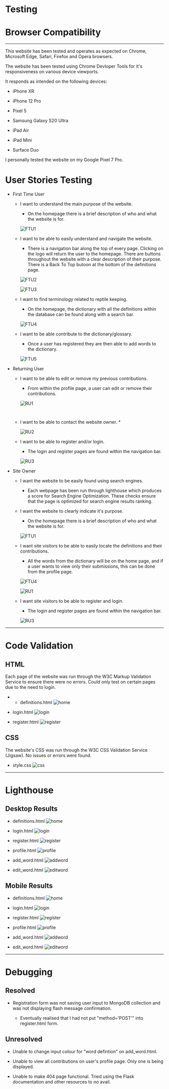 # Testing

# Browser Compatibility
---
This website has been tested and operates as expected on Chrome, Microsoft Edge, Safari, Firefox and Opera browsers.

The website has been tested using Chrome Devloper Tools for it's responsiveness on various device viewports.

It responds as intended on the following devices:

* iPhone XR 

* iPhone 12 Pro

* Pixel 5

* Samsung Galaxy S20 Ultra

* iPad Air

* iPad Mini

* Surface Duo

I personally tested the website on my Google Pixel 7 Pro.

# User Stories Testing

* First Time User
    * I want to understand the main purpose of the website.
        * On the homepage there is a brief description of who and what the website is for.

        ![FTU1](/TESTING/FTU1.png)

    * I want to be able to easily understand and navigate the website.
        * There is a navigation bar along the top of every page. Clicking on the logo will return the user to the homepage. There are buttons throughout the website with a clear description of their purpose. There is a Back To Top butoon at the bottom of the definitions page.

        ![FTU2](/TESTING/FTU2.png)

        ![FTU3](/TESTING/FTU3.png)

    * I want to find terminology related to reptile keeping.
        * On the homepage, the dictionary with all the definitions within the database can be found along with a search bar.

        ![FTU4](/TESTING/FTU4.png)

     * I want to be able contribute to the dictionary/glossary.
        * Once a user has registered they are then able to add words to the dictionary.

        ![FTU5](/TESTING/FTU5.png)

* Returning User
    * I want to be able to edit or remove my previous contributions.
        * From within the profile page, a user can edit or remove their contributions.

        ![RU1](/TESTING/RU1.png)

        ![]()

        ![]()

    * I want to be able to contact the website owner.
        * 

        ![RU2](/TESTING/RU2.png)

    * I want to be able to register and/or login.
        * The login and register pages are found within the navigation bar.

        ![RU3](/TESTING/RU3.png)

* Site Owner
    * I want the website to be easily found using search engines.
        * Each webpage has been run through lighthouse which produces a score for Search Engine Optimization. These checks ensure that the page is optimized for search engine results ranking.

    * I want the website to clearly indicate it's purpose.
        * On the homepage there is a brief description of who and what the website is for.

        ![FTU1](/TESTING/FTU1.png)

    * I want site visitors to be able to easily locate the definitions and their contributions.
        * All the words from the dictionary will be on the home page, and if a user wants to view only their submissions, this can be done from the profile page.

        ![FTU4](/TESTING/FTU4.png)

        ![RU1](/TESTING/RU1.png)

    * I want site visitors to be able to register and login.
        * The login and register pages are found within the navigation bar.

        ![RU3](/TESTING/RU3.png)

---

# Code Validation

## HTML

Each page of the website was run through the W3C Markup Validation Service to ensure there were no errors. Could only test on certain pages due to the need to login.

* * definitions.html
    ![home](/TESTING/home.png)

* login.html
    ![login](/TESTING/login.png)

* register.html
    ![register](/TESTING/register.png)


## CSS

The website's CSS was run through the W3C CSS Validation Service (Jigsaw). No issues or errors were found.

* style.css
    ![css](/TESTING/css-validator.png)
---

# Lighthouse

## Desktop Results

* definitions.html
    ![home](/TESTING/M-HOME.png)

* login.html
    ![login](/TESTING/M-LOGIN.png)

* register.html
    ![register](/TESTING/M-REGISTER.png)

* profile.html
    ![profile](/TESTING/m-profile.png)

* add_word.html
    ![addword](/TESTING/m-addword.png)

* edit_word.html
    ![editword](/TESTING/m-editword.png)

## Mobile Results

* definitions.html
    ![home](/TESTING/DT-HOME.png)

* login.html
    ![login](/TESTING/DT-LOGIN.png)

* register.html
    ![register](/TESTING/DT-REGISTER.png)

* profile.html
    ![profile](/TESTING/DT-PROFILE.png)

* add_word.html
    ![addword](/TESTING/DT-ADDWORD.png)

* edit_word.html
    ![editword](/TESTING/DT-EDITWORD.png)
---

# Debugging

## Resolved

* Registration form was not saving user input to MongoDB collection and was not displaying flash message confirmation.
    
    * Eventually realised that I had not put "method='POST'" into register.html form.

## Unresolved

* Unable to change input colour for "word defintion" on add_word.html.

* Unable to view all contributions on user's profile page. Only one is being displayed.

* Unable to make 404 page functional. Tried using the Flask documentation and other resources to no avail.